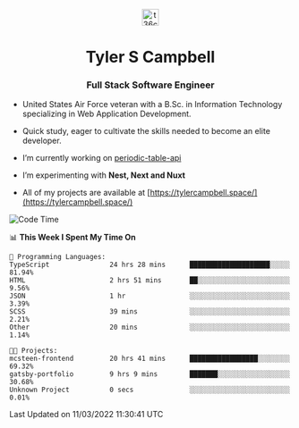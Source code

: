 <p align="center">
<a href="https://www.linkedin.com/in/t36campbell" target="blank"><img align="center" src="https://ik.imagekit.io/t36campbell/Portfolio/linkedin.png.original_m8bbGgPh6.png" alt="t36campbell" height="30" width="30" /></a>
</p>
<h1 align="center">Tyler S Campbell</h1>
<h3 align="center">Full Stack Software Engineer</h3>

* United States Air Force veteran with a B.Sc. in Information Technology specializing in Web Application Development. 

* Quick study, eager to cultivate the skills needed to become an elite developer.

* I’m currently working on [periodic-table-api](https://github.com/t36campbell/periodic-table-api)

* I’m experimenting with **Nest, Next and Nuxt**

* All of my projects are available at [https://tylercampbell.space/](https://tylercampbell.space/)

<!--START_SECTION:waka-->
![Code Time](http://img.shields.io/badge/Code%20Time-1%2C492%20hrs%2055%20mins-blue)

📊 **This Week I Spent My Time On** 

```text
💬 Programming Languages: 
TypeScript               24 hrs 28 mins      ████████████████████░░░░░   81.94% 
HTML                     2 hrs 51 mins       ██░░░░░░░░░░░░░░░░░░░░░░░   9.56% 
JSON                     1 hr                ░░░░░░░░░░░░░░░░░░░░░░░░░   3.39% 
SCSS                     39 mins             ░░░░░░░░░░░░░░░░░░░░░░░░░   2.21% 
Other                    20 mins             ░░░░░░░░░░░░░░░░░░░░░░░░░   1.14%

🐱‍💻 Projects: 
mcsteen-frontend         20 hrs 41 mins      █████████████████░░░░░░░░   69.32% 
gatsby-portfolio         9 hrs 9 mins        ███████░░░░░░░░░░░░░░░░░░   30.68% 
Unknown Project          0 secs              ░░░░░░░░░░░░░░░░░░░░░░░░░   0.01%

```


 Last Updated on 11/03/2022 11:30:41 UTC
<!--END_SECTION:waka-->
